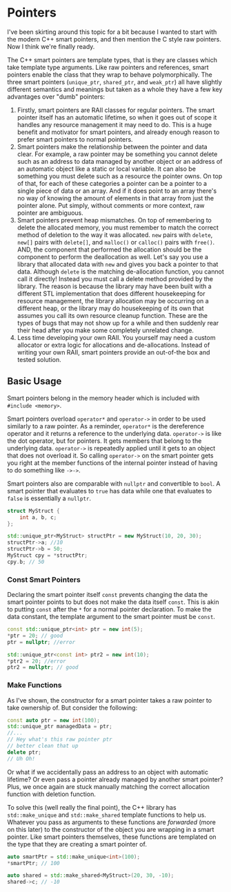 # Pointers

I've been skirting around this topic for a bit because I wanted to start with the modern C++ smart pointers, and then mention the C style raw pointers. Now I think we're finally ready.

The C++ smart pointers are template types, that is they are classes which take template type arguments. Like raw pointers and references, smart pointers enable the class that they wrap to behave polymorphically. The three smart pointers (`unique_ptr`, `shared_ptr`, and `weak_ptr`) all have slightly different semantics and meanings but taken as a whole they have a few key advantages over "dumb" pointers:

1. Firstly, smart pointers are RAII classes for regular pointers. The smart pointer itself has an automatic lifetime, so when it goes out of scope it handles any resource management it may need to do. This is a huge benefit and motivator for smart pointers, and already enough reason to prefer smart pointers to normal pointers.
2. Smart pointers make the relationship between the pointer and data clear. For example, a raw pointer may be something you cannot delete such as an address to data managed by another object or an address of an automatic object like a static or local variable. It can also be something you must delete such as a resource the pointer owns. On top of that, for each of these categories a pointer can be a pointer to a single piece of data or an array. And if it does point to an array there's no way of knowing the amount of elements in that array from just the pointer alone. Put simply, without comments or more context, raw pointer are ambiguous.
3. Smart pointers prevent heap mismatches. On top of remembering to delete the allocated memory, you must remember to match the correct method of deletion to the way it was allocated. `new` pairs with `delete`, `new[]` pairs with `delete[]`, and `malloc()` or `calloc()` pairs with `free()`. AND, the component that performed the allocation should be the component to perform the deallocation as well. Let's say you use a library that allocated data with `new` and gives you back a pointer to that data. Although `delete` is the matching de-allocation function, you cannot call it directly! Instead you must call a delete method provided by the library. The reason is because the library may have been built with a different STL implementation that does different housekeeping for resource management, the library allocation may be occurring on a different heap, or the library may do housekeeping of its own that assumes you call its own resource cleanup function. These are the types of bugs that may not show up for a while and then suddenly rear their head after you make some completely unrelated change.
4. Less time developing your own RAII. You yourself may need a custom allocator or extra logic for allocations and de-allocations. Instead of writing your own RAII, smart pointers provide an out-of-the box and tested solution.

## Basic Usage

Smart pointers belong in the memory header which is included with `#include <memory>`.

Smart pointers overload `operator*` and `operator->` in order to be used similarly to a raw pointer. As a reminder, `operator*` is the dereference operator and it returns a reference to the underlying data. `operator->` is like the dot operator, but for pointers. It gets members that belong to the underlying data. `operator->` is repeatedly applied until it gets to an object that does not overload it. So calling `operator->` on the smart pointer gets you right at the member functions of the internal pointer instead of having to do something like `->->`.

Smart pointers also are comparable with `nullptr` and convertible to `bool`. A smart pointer that evaluates to `true` has data while one that evaluates to `false` is essentially a `nullptr`.

```C++
struct MyStruct {
    int a, b, c;
};

std::unique_ptr<MyStruct> structPtr = new MyStruct(10, 20, 30);
structPtr->a; //10
structPtr->b = 50;
MyStruct cpy = *structPtr;
cpy.b; // 50
```

### Const Smart Pointers

Declaring the smart pointer itself `const` prevents changing the data the smart pointer points to but does not make the data itself `const`. This is akin to putting `const` after the `*` for a normal pointer declaration. To make the data constant, the template argument to the smart pointer must be `const`.

```C++
const std::unique_ptr<int> ptr = new int(5);
*ptr = 20; // good
ptr = nullptr; //error

std::unique_ptr<const int> ptr2 = new int(10);
*ptr2 = 20; //error
ptr2 = nullptr; // good
```

### Make Functions

As I've shown, the constructor for a smart pointer takes a raw pointer to take ownership of. But consider the following:

```C++
const auto ptr = new int(100);
std::unique_ptr managedData = ptr;
//...
// Hey what's this raw pointer ptr
// better clean that up
delete ptr;
// Uh Oh!
```

Or what if we accidentally pass an address to an object with automatic lifetime? Or even pass a pointer already managed by another smart pointer? Plus, we once again are stuck manually matching the correct allocation function with deletion function.

To solve this (well really the final point), the C++ library has `std::make_unique` and `std::make_shared` template functions to help us. Whatever you pass as arguments to these functions are *forwarded* (more on this later) to the constructor of the object you are wrapping in a smart pointer. Like smart pointers themselves, these functions are templated on the type that they are creating a smart pointer of.

```C++
auto smartPtr = std::make_unique<int>(100);
*smartPtr; // 100

auto shared = std::make_shared<MyStruct>(20, 30, -10);
shared->c; // -10
```